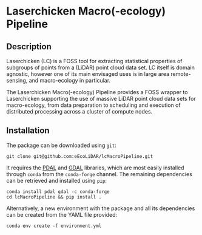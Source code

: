 # Laserchicken Macro(-ecology) Pipeline

## Description

Laserchicken (LC) is a FOSS tool for extracting statistical properties of subgroups of points from a
(LiDAR) point cloud data set. LC itself is domain agnostic, however one of its main envisaged uses is in
large area remote-sensing, and macro-ecology in particular.

The Laserchicken Macro(-ecology) Pipeline provides a FOSS wrapper to Laserchicken supporting the use of
massive LiDAR point cloud data sets for macro-ecology, from data preparation to scheduling and execution
of distributed processing across a cluster of compute nodes.

## Installation

The package can be downloaded using `git`:
```shell script
git clone git@github.com:eEcoLiDAR/lcMacroPipeline.git
```
It requires the [PDAL](https://pdal.io) and [GDAL](https://gdal.org) libraries, which are most easily
installed through `conda` from the `conda-forge` channel. The remaining dependencies
can be retrieved and installed using `pip`:
```shell script
conda install pdal gdal -c conda-forge
cd lcMacroPipeline && pip install . 
```
Alternatively, a new environment with the package and all its dependencies can be created from the
YAML file provided:
```shell script
conda env create -f environment.yml
```
